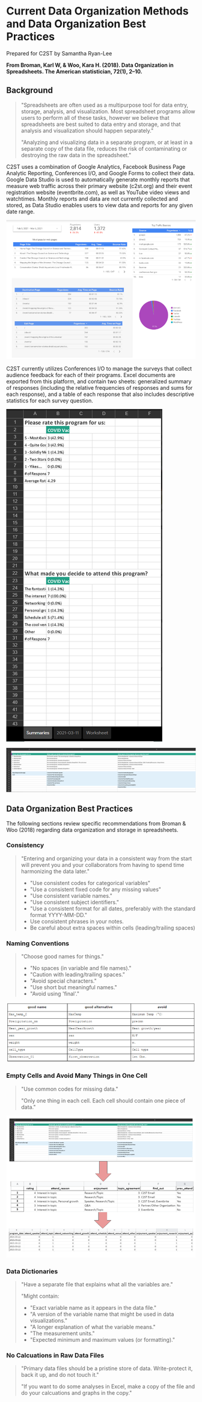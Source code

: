# Current Data Organization Methods and Data Organization Best Practices

Prepared for C2ST by Samantha Ryan-Lee

**From Broman, Karl W, & Woo, Kara H. (2018). Data Organization in Spreadsheets. The American statistician, 72(1), 2–10.**

## Background
> "Spreadsheets are often used as a multipurpose tool for data entry, storage, analysis, and visualization. 
> Most spreadsheet programs allow users to perform all of these tasks, however we believe that spreadsheets are best suited to data entry and storage, and that analysis and visualization should happen separately."
>
> "Analyzing and visualizing data in a separate program, or at least in a separate copy of the data file, reduces the risk of contaminating or destroying the raw data in the spreadsheet."

C2ST uses a combination of Google Analytics, Facebook Business Page Analytic Reporting, Conferences I/O, and Google Forms to collect their data. 
Google Data Studio is used to automatically generate monthly reports that measure web traffic across their primary website (c2st.org) and their event registration website (eventbrite.com), as well as YouTube video views and watchtimes.
Monthly reports and data are not currently collected and stored, as Data Studio enables users to view data and reports for any given date range.

![Monthly Data Studio Report for c2st.org](https://github.com/s-ryanlee/ChicagoCouncilSciTech/blob/f9e515b7217a2677c483fb808e0190fbcb28ba22/assets/data_practices/data_studio_monthly_example.PNG)

C2ST currently utilizes Conferences I/O to manage the surveys that collect audience feedback for each of their programs.
Excel documents are exported from this platform, and contain two sheets: generalized summary of responses (including the relative frequencies of responses and sums for each response), and a table of each response that also includes descriptive statistics for each survey question.

![Conferences I/O Generalized Summary of Responses](https://github.com/s-ryanlee/ChicagoCouncilSciTech/blob/f9e515b7217a2677c483fb808e0190fbcb28ba22/assets/data_practices/conferences_io_summary.PNG)

![Conferences I/O Individual Responses with Descriptive Statistics](https://github.com/s-ryanlee/ChicagoCouncilSciTech/blob/8ba43a02abe35211ad7d61b0967775cc453ef8c5/assets/data_practices/conferences_io_responses.PNG)

## Data Organization Best Practices

The following sections review specific recommendations from Broman & Woo (2018) regarding data organization and storage in spreadsheets.

### Consistency

> "Entering and organizing your data in a consistent way from the start will prevent you and your collaborators from having to spend time harmonizing the data later."
> - "Use consistent codes for categorical variables"
> - "Use a consistent fixed code for any missing values"
> - "Use consistent variable names."
> - "Use consistent subject identifiers."
> - "Use a consistent format for all dates, preferably with the standard format YYYY-MM-DD."
> - Use consistent phrases in your notes.
> - Be careful about extra spaces within cells (leading/trailing spaces)

### Naming Conventions

> "Choose good names for things."
> - "No spaces (in variable and file names)." 
> - "Caution with leading/trailing spaces."
> - "Avoid special characters."
> - "Use short but meaningful names."
> - "Avoid using 'final'."

!["Data Organization in Sheets" Table 1](https://github.com/s-ryanlee/ChicagoCouncilSciTech/blob/f9e515b7217a2677c483fb808e0190fbcb28ba22/assets/data_practices/data_organization_in_sheets.PNG)

### Empty Cells and Avoid Many Things in One Cell
> "Use common codes for missing data."
> 
> "Only one thing in each cell. Each cell should contain one piece of data."

![Data Manipulation Flow](https://github.com/s-ryanlee/ChicagoCouncilSciTech/blob/d84c81179a447d52d136cd28bcf476c0150e2826/assets/data_practices/better_formatting_flow.png)

### Data Dictionaries
> "Have a separate file that explains what all the variables are."
> 
> "Might contain:
> - "Exact variable name as it appears in the data file."
> - "A version of the variable name that might be used in data visualizations."
> - "A longer explanation of what the variable means."
> - "The measurement units."
> - "Expected minimum and maximum values (or formatting)."

### No Calcuations in Raw Data Files
> "Primary data files should be a pristine store of data. Write-protect it, back it up, and do not touch it."
> 
> "If you want to do some analyses in Excel, make a copy of the file and do your calcuations and graphs in the copy."



